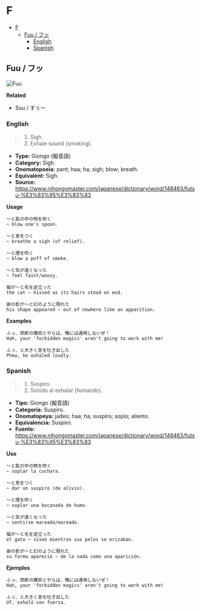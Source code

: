 # F

- [F](#f)
  - [Fuu / フッ](#fuu--フッ)
    - [English](#english)
    - [Spanish](#spanish)

## Fuu / フッ

![Fuu](https://i.pinimg.com/564x/3d/75/14/3d75140b8d4805b287061f230378b3a7.jpg)

**Related**
- Suu / すぅー

### English

> 1. Sigh.
> 2. Exhale sound (smoking).

- **Type:** Giongo (擬音語)
- **Category:** Sigh.
- **Onomatopoeia:** pant; haa; ha; sigh; blow; breath.
- **Equivalent:** Sigh.
- **Source:** https://www.nihongomaster.com/japanese/dictionary/word/148463/futsu-%E3%83%95%E3%83%83

**Usage**

```
〜と匙の中の物を吹く
~ blow one's spoon.

〜と息をつく
~ breathe a sigh (of relief).

〜と煙を吹く
~ blow a puff of smoke.

〜と気が遠くなった
~ feel faint/woozy.

猫が〜と毛を逆立った
the cat ~ hissed as its hairs stood on end.

彼の影が〜と幻のように現れた
his shape appeared ~ out of nowhere like an apparition.
```

**Examples**

```
ふっ、禁断の魔術とやらは、俺には通用しないぜ！
Hah, your 'forbidden magics' aren't going to work with me!

ふぅ、と大きく息を吐き出した
Phew, he exhaled loudly.
```

### Spanish

> 1. Suspiro.
> 2. Sonido al exhalar (fumando).

- **Tipo:** Giongo (擬音語)
- **Categoría:** Suspiro.
- **Onomatopeya:** jadeo; haa; ha; suspiro; soplo; aliento.
- **Equivalencia:** Suspiro.
- **Fuente:** https://www.nihongomaster.com/japanese/dictionary/word/148463/futsu-%E3%83%95%E3%83%83

**Uso**

```
〜と匙の中の物を吹く
~ soplar la cuchara.

〜と息をつく
~ dar un suspiro (de alivio).

〜と煙を吹く
~ soplar una bocanada de humo.

〜と気が遠くなった
~ sentirse mareado/mareado.

猫が〜と毛を逆立った
el gato ~ siseó mientras sus pelos se erizaban.

彼の影が〜と幻のように現れた
su forma apareció ~ de la nada como una aparición.
```

**Ejemplos**

```
ふっ、禁断の魔術とやらは、俺には通用しないぜ！
Hah, your 'forbidden magics' aren't going to work with me!

ふぅ、と大きく息を吐き出した
Uf, exhaló con fuerza.
```
